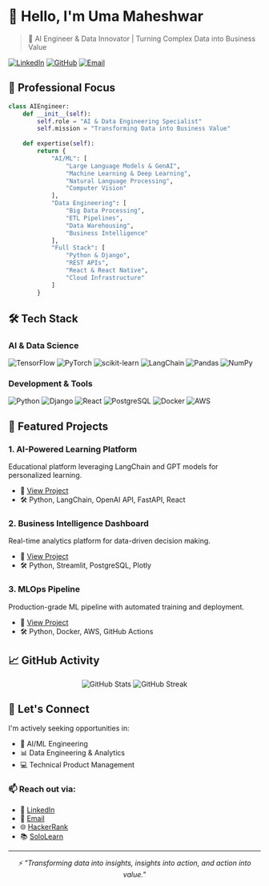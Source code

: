 # 👋 Hello, I'm Uma Maheshwar

> 🚀 AI Engineer & Data Innovator | Turning Complex Data into Business Value

[![LinkedIn](https://img.shields.io/badge/LinkedIn-Connect-0077B5?style=for-the-badge&logo=linkedin)](https://www.linkedin.com/in/mahesh1920/)
[![GitHub](https://img.shields.io/badge/GitHub-Follow-100000?style=for-the-badge&logo=github)](https://github.com/umamaheshwar-g/)
[![Email](https://img.shields.io/badge/Email-Hire_Me-D14836?style=for-the-badge&logo=gmail&logoColor=white)](mailto:mahesh.insti@gmail.com)

## 🎯 Professional Focus

```python
class AIEngineer:
    def __init__(self):
        self.role = "AI & Data Engineering Specialist"
        self.mission = "Transforming Data into Business Value"
        
    def expertise(self):
        return {
            "AI/ML": [
                "Large Language Models & GenAI",
                "Machine Learning & Deep Learning",
                "Natural Language Processing",
                "Computer Vision"
            ],
            "Data Engineering": [
                "Big Data Processing",
                "ETL Pipelines",
                "Data Warehousing",
                "Business Intelligence"
            ],
            "Full Stack": [
                "Python & Django",
                "REST APIs",
                "React & React Native",
                "Cloud Infrastructure"
            ]
        }
```

## 🛠️ Tech Stack

### AI & Data Science
![TensorFlow](https://img.shields.io/badge/TensorFlow-FF6F00?style=flat-square&logo=tensorflow&logoColor=white)
![PyTorch](https://img.shields.io/badge/PyTorch-EE4C2C?style=flat-square&logo=pytorch&logoColor=white)
![scikit-learn](https://img.shields.io/badge/scikit--learn-F7931E?style=flat-square&logo=scikit-learn&logoColor=white)
![LangChain](https://img.shields.io/badge/🦜_LangChain-AI-blue?style=flat-square)
![Pandas](https://img.shields.io/badge/Pandas-150458?style=flat-square&logo=pandas&logoColor=white)
![NumPy](https://img.shields.io/badge/NumPy-013243?style=flat-square&logo=numpy&logoColor=white)

### Development & Tools
![Python](https://img.shields.io/badge/Python-3776AB?style=flat-square&logo=python&logoColor=white)
![Django](https://img.shields.io/badge/Django-092E20?style=flat-square&logo=django&logoColor=white)
![React](https://img.shields.io/badge/React-20232A?style=flat-square&logo=react&logoColor=61DAFB)
![PostgreSQL](https://img.shields.io/badge/PostgreSQL-316192?style=flat-square&logo=postgresql&logoColor=white)
![Docker](https://img.shields.io/badge/Docker-2496ED?style=flat-square&logo=docker&logoColor=white)
![AWS](https://img.shields.io/badge/AWS-232F3E?style=flat-square&logo=amazon-aws&logoColor=white)

## 🚀 Featured Projects

### 1. AI-Powered Learning Platform
Educational platform leveraging LangChain and GPT models for personalized learning.
- 🔗 [View Project](https://github.com/umamaheshwar-g/learning-platform)
- 🛠️ Python, LangChain, OpenAI API, FastAPI, React

### 2. Business Intelligence Dashboard
Real-time analytics platform for data-driven decision making.
- 🔗 [View Project](https://github.com/umamaheshwar-g/bi-dashboard)
- 🛠️ Python, Streamlit, PostgreSQL, Plotly

### 3. MLOps Pipeline
Production-grade ML pipeline with automated training and deployment.
- 🔗 [View Project](https://github.com/umamaheshwar-g/mlops-pipeline)
- 🛠️ Python, Docker, AWS, GitHub Actions

## 📈 GitHub Activity

<p align="center">
  <img src="https://github-readme-stats.vercel.app/api?username=umamaheshwar-g&show_icons=true&theme=tokyonight" alt="GitHub Stats" />
  <img src="https://github-readme-streak-stats.herokuapp.com/?user=umamaheshwar-g&theme=tokyonight" alt="GitHub Streak" />
</p>

## 🤝 Let's Connect

I'm actively seeking opportunities in:
- 🤖 AI/ML Engineering
- 📊 Data Engineering & Analytics
- 💻 Technical Product Management

### 📫 Reach out via:
- 💼 [LinkedIn](https://www.linkedin.com/in/mahesh1920/)
- 📧 [Email](mailto:mahesh.insti@gmail.com)
- 🌐 [HackerRank](https://www.hackerrank.com/ug205)
- 📚 [SoloLearn](https://www.sololearn.com/profile/1130470)

---

<p align="center">
  <i>⚡ "Transforming data into insights, insights into action, and action into value."</i>
</p>
